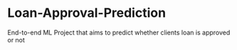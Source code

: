 # Loan-Approval-Prediction
End-to-end ML Project that aims to predict whether clients loan is approved or not
